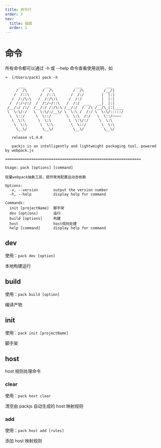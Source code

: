 ```yaml
---
title: 命令行
order: 3
nav:
  title: 指南
  order: 1
---
```


# 命令

所有命令都可以通过 -h 或 --help 命令查看使用说明，如

```
➜  [/Users/pack] pack -h

      ___         ___           ___           ___
     /  /\       /  /\         /  /\         /__/|
    /  /::\     /  /::\       /  /:/        |  |:|
   /  /:/\:\   /  /:/\:\     /  /:/         |  |:|
  /  /:/~/:/  /  /:/~/::\   /  /:/  ___   __|  |:|
 /__/:/ /:/  /__/:/ /:/\:\ /__/:/  /  /\ /__/\_|:|____
 \  \:\/:/   \  \:\/:/__\/ \  \:\ /  /:/ \  \:\/:::::/
  \  \::/     \  \::/       \  \:\  /:/   \  \::/~~~~
   \  \:\      \  \:\        \  \:\/:/     \  \:\
    \  \:\      \  \:\        \  \::/       \  \:\
     \__\/       \__\/         \__\/         \__\/

   release v1.4.0

   packjs is an intelligently and lightweight packaging tool, powered by webpack.js

==============================================================

Usage: pack [options] [command]

轻量webpack抽象工具，提供常用配置且动态依赖

Options:
  -v, --version       output the version number
  -h, --help          display help for command

Commands:
  init [projectName]  脚手架
  dev [options]       运行
  build [options]     构建
  host                host规则处理
  help [command]      display help for command
```

## dev

使用：`pack dev [option]`

本地构建运行

## build

使用：`pack build [option]`

编译产物

## init

使用：`pack init [projectName]`

脚手架

## host

host 规则处理命令

### clear

使用：`pack host clear`

清空由 packjs 自动生成的 host 映射规则

### add

使用：`pack host add [rules]`

添加 host 映射规则
